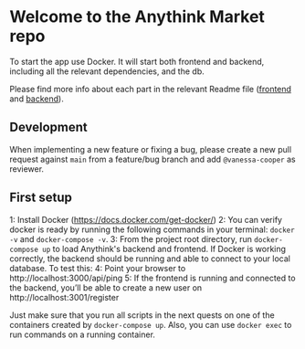 # Welcome to the Anythink Market repo

To start the app use Docker. It will start both frontend and backend, including all the relevant dependencies, and the db.

Please find more info about each part in the relevant Readme file ([frontend](frontend/readme.md) and [backend](backend/README.md)).

## Development

When implementing a new feature or fixing a bug, please create a new pull request against `main` from a feature/bug branch and add `@vanessa-cooper` as reviewer.

## First setup

1: Install Docker (https://docs.docker.com/get-docker/)
2: You can verify docker is ready by running the following commands in your terminal: `docker -v` and `docker-compose -v`.
3: From the project root directory, run `docker-compose up` to load Anythink's backend and frontend.
If Docker is working correctly, the backend should be running and able to connect to your local database. To test this:
4: Point your browser to http://localhost:3000/api/ping
5: If the frontend is running and connected to the backend, you’ll be able to create a new user on http://localhost:3001/register

Just make sure that you run all scripts in the next quests on one of the containers created by `docker-compose up`.  Also, you can use `docker exec` to run commands on a running container.